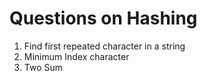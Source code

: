 # Questions on Hashing
1. Find first repeated character in a string
2. Minimum Index character
3. Two Sum
